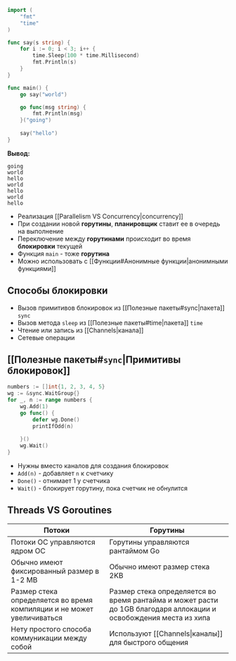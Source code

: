 ```go
import (
    "fmt"
    "time"
)

func say(s string) {
    for i := 0; i < 3; i++ {
        time.Sleep(100 * time.Millisecond)
        fmt.Println(s)
    }
}

func main() {
    go say("world")

    go func(msg string) {
        fmt.Println(msg)
    }("going")
    
    say("hello")
}
```
**Вывод:**
```
going
world
hello
world
hello
world
hello
```
- Реализация [[Parallelism VS Сoncurrency|concurrency]]
- При создании новой **горутины**, **планировщик** ставит ее в очередь на выполнение
- Переключение между **горутинами** происходит во время **блокировки** текущей
- Функция `main` - тоже **горутина**
- Можно использовать с [[Функции#Анонимные функции|анонимными функциями]]

## Способы блокировки

- Вызов примитивов блокировок из [[Полезные пакеты#sync|пакета]] `sync`
- Вызов метода `sleep` из [[Полезные пакеты#time|пакета]] `time`
- Чтение или запись из [[Channels|канала]]
- Сетевые операции

## [[Полезные пакеты#`sync`|Примитивы блокировок]]

```go
numbers := []int{1, 2, 3, 4, 5}
wg := &sync.WaitGroup{}
for _, n := range numbers {
	wg.Add(1)
	go func() {
		defer wg.Done()
		printIfOdd(n)
		
	}()
	wg.Wait()
}
```
- Нужны вместо каналов для создания блокировок
- `Add(n)` - добавляет `n` к счетчику
- `Done()` - отнимает 1 у счетчика
- `Wait()` - блокирует горутину, пока счетчик не обнулится

## Threads VS Goroutines

| Потоки                                                                 | Горутины                                                                                                          |
| ---------------------------------------------------------------------- | ----------------------------------------------------------------------------------------------------------------- |
| Потоки ОС управляются ядром ОС                                         | Горутины управляются рантаймом Go                                                                                 |
| Обычно имеют фиксированный размер в 1-2 MB                             | Обычно имеют размер стека 2KB                                                                                     |
| Размер стека определяется во время компиляции и не может увеличиваться | Размер стека определяется во время рантайма и может расти до 1GB благодаря аллокации и освобождения места из хипа |
| Нету простого способа коммуникации между собой                         | Используют [[Channels\|каналы]] для быстрого общения                                                              |
